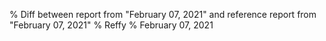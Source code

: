 % Diff between report from "February 07, 2021" and reference report from "February 07, 2021"
% Reffy
% February 07, 2021

